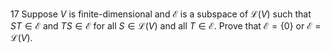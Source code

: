 17 Suppose $V$ is finite-dimensional and $\mathcal{E}$ is a subspace of $\mathcal{L}(V)$ such that $S T \in \mathcal{E}$ and $T S \in \mathcal{E}$ for all $S \in \mathcal{L}(V)$ and all $T \in \mathcal{E}$. Prove that $\mathcal{E}=\{0\}$ or $\mathcal{E}=\mathcal{L}(V)$.
